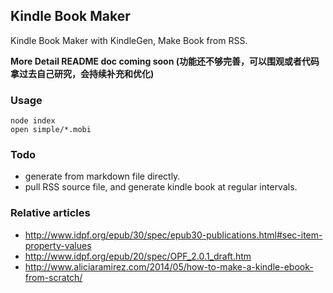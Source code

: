 Kindle Book Maker
---

Kindle Book Maker with KindleGen, Make Book from RSS.

**More Detail README doc coming soon (功能还不够完善，可以围观或者代码拿过去自己研究，会持续补充和优化)**

### Usage

```
node index
open simple/*.mobi
```

### Todo

- generate from markdown file directly.
- pull RSS source file, and generate kindle book at regular intervals.

### Relative articles

- http://www.idpf.org/epub/30/spec/epub30-publications.html#sec-item-property-values
- http://www.idpf.org/epub/20/spec/OPF_2.0.1_draft.htm
- http://www.aliciaramirez.com/2014/05/how-to-make-a-kindle-ebook-from-scratch/
